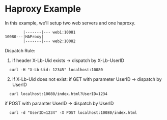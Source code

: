 # Haproxy Example

In this example, we'll setup two web servers and one haproxy.

```
        |-------|--- web1:10081
10080---|HAProxy|
        |-------|--- web2:10082
```

Dispatch Rule:
1. if header X-Lb-Uid exists -> dispatch by X-Lb-UserID
```
  curl -H "X-Lb-Uid: 12345" localhost:10080
```

2. if X-Lb-Uid does not exist:
  if GET with parameter UserID -> dispatch by UserID
  ```
    curl localhost:10080/index.html?UserID=1234
  ```

  if POST with paramter UserID -> dispatch by UserID
  ```
    curl -d "UserID=1234" -X POST localhost:10080/index.html
  ```  
